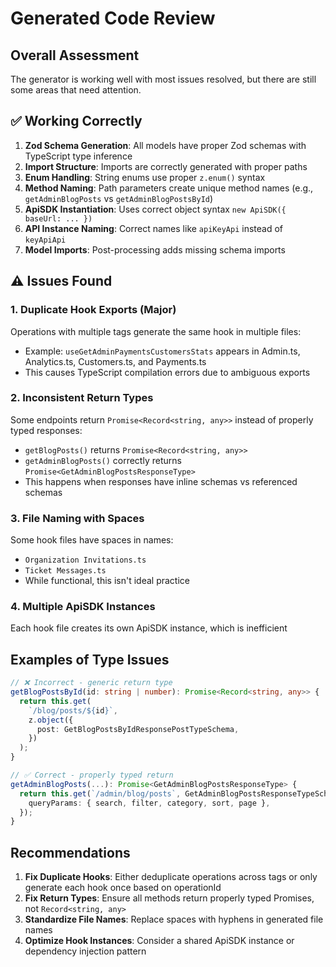 # Generated Code Review

## Overall Assessment
The generator is working well with most issues resolved, but there are still some areas that need attention.

## ✅ Working Correctly

1. **Zod Schema Generation**: All models have proper Zod schemas with TypeScript type inference
2. **Import Structure**: Imports are correctly generated with proper paths
3. **Enum Handling**: String enums use proper `z.enum()` syntax
4. **Method Naming**: Path parameters create unique method names (e.g., `getAdminBlogPosts` vs `getAdminBlogPostsById`)
5. **ApiSDK Instantiation**: Uses correct object syntax `new ApiSDK({ baseUrl: ... })`
6. **API Instance Naming**: Correct names like `apiKeyApi` instead of `keyApiApi`
7. **Model Imports**: Post-processing adds missing schema imports

## ⚠️ Issues Found

### 1. Duplicate Hook Exports (Major)
Operations with multiple tags generate the same hook in multiple files:
- Example: `useGetAdminPaymentsCustomersStats` appears in Admin.ts, Analytics.ts, Customers.ts, and Payments.ts
- This causes TypeScript compilation errors due to ambiguous exports

### 2. Inconsistent Return Types
Some endpoints return `Promise<Record<string, any>>` instead of properly typed responses:
- `getBlogPosts()` returns `Promise<Record<string, any>>`
- `getAdminBlogPosts()` correctly returns `Promise<GetAdminBlogPostsResponseType>`
- This happens when responses have inline schemas vs referenced schemas

### 3. File Naming with Spaces
Some hook files have spaces in names:
- `Organization Invitations.ts`
- `Ticket Messages.ts`
- While functional, this isn't ideal practice

### 4. Multiple ApiSDK Instances
Each hook file creates its own ApiSDK instance, which is inefficient

## Examples of Type Issues

```typescript
// ❌ Incorrect - generic return type
getBlogPostsById(id: string | number): Promise<Record<string, any>> {
  return this.get(
    `/blog/posts/${id}`,
    z.object({
      post: GetBlogPostsByIdResponsePostTypeSchema,
    })
  );
}

// ✅ Correct - properly typed return
getAdminBlogPosts(...): Promise<GetAdminBlogPostsResponseType> {
  return this.get(`/admin/blog/posts`, GetAdminBlogPostsResponseTypeSchema, {
    queryParams: { search, filter, category, sort, page },
  });
}
```

## Recommendations

1. **Fix Duplicate Hooks**: Either deduplicate operations across tags or only generate each hook once based on operationId
2. **Fix Return Types**: Ensure all methods return properly typed Promises, not `Record<string, any>`
3. **Standardize File Names**: Replace spaces with hyphens in generated file names
4. **Optimize Hook Instances**: Consider a shared ApiSDK instance or dependency injection pattern